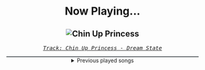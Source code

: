 <div align="center"> 
<h1>Now Playing...</h1>

![Chin Up Princess](https://i.scdn.co/image/ab67616d00001e02e6681d49e7f94be378569e6e)
--
_<samp><a href="https://open.spotify.com/track/25zJTldExMDwZE0aN1EYpo">Track: Chin Up Princess - Dream State</a></samp>_

<div style="border: 1px #4B5054 solid"></div>
<details>
  <summary>
    Previous played songs
  </summary>
  <table>
    <thead>
      <tr>
        <th>
          Artist
        </th>
        <th>
          Song
        </th>
        <th>
          Link
        </th>
      </tr>
    </thead>
    <tbody>
      <tr><td>Dream State</td><td>Chin Up Princess</td><td><a href="https://open.spotify.com/track/25zJTldExMDwZE0aN1EYpo">https://open.spotify.com/track/25zJTldExMDwZE0aN1EYpo</a></td></tr><tr><td>Kataklysm</td><td>Die as a King</td><td><a href="https://open.spotify.com/track/62t6283mMLU6BYb5QFjI0r">https://open.spotify.com/track/62t6283mMLU6BYb5QFjI0r</a></td></tr><tr><td>Orthodox</td><td>Soaking Nerves</td><td><a href="https://open.spotify.com/track/16obiBx0cUuFG2ib5QRTfX">https://open.spotify.com/track/16obiBx0cUuFG2ib5QRTfX</a></td></tr><tr><td>Serenity</td><td>Ritter, Tod und Teufel (Knightfall)</td><td><a href="https://open.spotify.com/track/7BgkVYZjIaUrJm9dvyh22w">https://open.spotify.com/track/7BgkVYZjIaUrJm9dvyh22w</a></td></tr><tr><td>Caskets</td><td>Better Way Out</td><td><a href="https://open.spotify.com/track/2OVvGwLJ9IYY9wxPzissxv">https://open.spotify.com/track/2OVvGwLJ9IYY9wxPzissxv</a></td></tr><tr><td>Caskets</td><td>Better Way Out</td><td><a href="https://open.spotify.com/track/2OVvGwLJ9IYY9wxPzissxv">https://open.spotify.com/track/2OVvGwLJ9IYY9wxPzissxv</a></td></tr><tr><td>Caskets</td><td>Better Way Out</td><td><a href="https://open.spotify.com/track/2OVvGwLJ9IYY9wxPzissxv">https://open.spotify.com/track/2OVvGwLJ9IYY9wxPzissxv</a></td></tr><tr><td>Lil Uzi Vert</td><td>Werewolf (feat. Bring Me The Horizon)</td><td><a href="https://open.spotify.com/track/3ySqZ8yGoh4Emi9HiPCCdP">https://open.spotify.com/track/3ySqZ8yGoh4Emi9HiPCCdP</a></td></tr><tr><td>Amaranthe</td><td>Damnation Flame</td><td><a href="https://open.spotify.com/track/5x7t8dWhM47kvErscgZnhE">https://open.spotify.com/track/5x7t8dWhM47kvErscgZnhE</a></td></tr><tr><td>Amaranthe</td><td>Damnation Flame</td><td><a href="https://open.spotify.com/track/5x7t8dWhM47kvErscgZnhE">https://open.spotify.com/track/5x7t8dWhM47kvErscgZnhE</a></td></tr><tr><td>Billy Saga</td><td>Zaratempo</td><td><a href="https://open.spotify.com/track/3pcd6Vfv3qc02SicEFk82E">https://open.spotify.com/track/3pcd6Vfv3qc02SicEFk82E</a></td></tr><tr><td>Caskets</td><td>Better Way Out</td><td><a href="https://open.spotify.com/track/2OVvGwLJ9IYY9wxPzissxv">https://open.spotify.com/track/2OVvGwLJ9IYY9wxPzissxv</a></td></tr><tr><td>Fame on Fire</td><td>All My Life</td><td><a href="https://open.spotify.com/track/3QmQivdo5BjJCTpxatiDZB">https://open.spotify.com/track/3QmQivdo5BjJCTpxatiDZB</a></td></tr><tr><td>Base Hollow</td><td>Do Enough</td><td><a href="https://open.spotify.com/track/1kXtmE1YYAVCM048EN9w3y">https://open.spotify.com/track/1kXtmE1YYAVCM048EN9w3y</a></td></tr><tr><td>CORPSE</td><td>CODE MISTAKE</td><td><a href="https://open.spotify.com/track/39iRz0h1eZOyXzch8tKQit">https://open.spotify.com/track/39iRz0h1eZOyXzch8tKQit</a></td></tr><tr><td>Citizen Soldier</td><td>Wired for Worthless</td><td><a href="https://open.spotify.com/track/4G3IJM6wKe15VZZdPRfcv5">https://open.spotify.com/track/4G3IJM6wKe15VZZdPRfcv5</a></td></tr><tr><td>Hollywood Undead</td><td>Alright</td><td><a href="https://open.spotify.com/track/6Wu6xd0JyYwfTUJtpzhR8A">https://open.spotify.com/track/6Wu6xd0JyYwfTUJtpzhR8A</a></td></tr><tr><td>From Ashes to New</td><td>Hate Me Too</td><td><a href="https://open.spotify.com/track/0P9Yw78LZrptziYwD6O0Ed">https://open.spotify.com/track/0P9Yw78LZrptziYwD6O0Ed</a></td></tr><tr><td>Motionless In White</td><td>Scoring the End of the World (feat. Mick Gordon)</td><td><a href="https://open.spotify.com/track/0Tkgl0sQyr6QO0IGmS8aa5">https://open.spotify.com/track/0Tkgl0sQyr6QO0IGmS8aa5</a></td></tr><tr><td>Bury Tomorrow</td><td>LIFE (Paradise Denied)</td><td><a href="https://open.spotify.com/track/3ndwxuh6TAX6eWYy9jWwhP">https://open.spotify.com/track/3ndwxuh6TAX6eWYy9jWwhP</a></td></tr>
    </tbody>
  </table>
</details>

</div>
